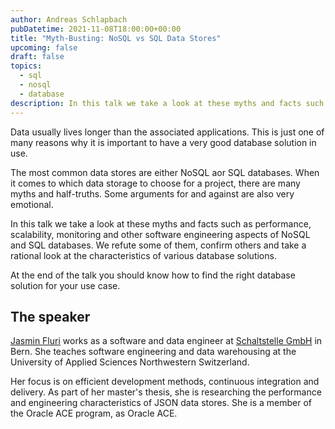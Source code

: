```yaml
---
author: Andreas Schlapbach
pubDatetime: 2021-11-08T18:00:00+00:00
title: "Myth-Busting: NoSQL vs SQL Data Stores"
upcoming: false
draft: false
topics:
  - sql
  - nosql
  - database
description: In this talk we take a look at these myths and facts such as performance, scalability, monitoring and other software engineering aspects of NoSQL and SQL databases. We refute some of them, confirm others and take a rational look at the characteristics of various database solutions.
---
```


Data usually lives longer than the associated applications. This is just one of many reasons why it is important to have a very good database solution in use.

The most common data stores are either NoSQL aor SQL databases. When it comes to which data storage to choose for a project, there are many myths and half-truths. Some arguments for and against are also very emotional.

In this talk we take a look at these myths and facts such as performance, scalability, monitoring and other software engineering aspects of NoSQL and SQL databases. We refute some of them, confirm others and take a rational look at the characteristics of various database solutions.

At the end of the talk you should know how to find the right database solution for your use case.

## The speaker

[Jasmin Fluri](https://www.linkedin.com/in/jasminfluri/) works as a software and data engineer at [Schaltstelle GmbH](https://www.schaltstelle.ch) in Bern. She teaches software engineering and data warehousing at the University of Applied Sciences Northwestern Switzerland.

Her focus is on efficient development methods, continuous integration and delivery. As part of her master's thesis, she is researching the performance and engineering characteristics of JSON data stores. She is a member of the Oracle ACE program, as Oracle ACE.
